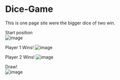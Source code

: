 # Dice-Game
This is one page site were the bigger dice of two win.<br>

Start position<br>
![image](https://user-images.githubusercontent.com/114020789/211216434-2988959c-0a28-416d-9351-d2288e0135b1.png)

Player 1 Wins!
![image](https://user-images.githubusercontent.com/114020789/211216474-78a9bb8e-a0b8-45b3-96b0-dcaffac7697a.png)

Player 2 Wins!
![image](https://user-images.githubusercontent.com/114020789/211216518-d82be675-5ff4-496a-a8f3-18fc2ac84c79.png)

Draw!<br>
![image](https://user-images.githubusercontent.com/114020789/211216542-22480eb7-b613-4fc8-b992-2038450b6026.png)

